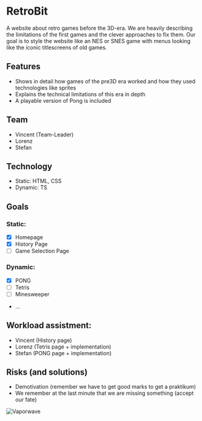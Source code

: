 # RetroBit

A website about retro games before the 3D-era.
We are heavily describing the limitations of the first games and the clever approaches to fix them. Our goal is to style the website like an NES or SNES game with menus looking like the iconic titlescreens of old games.

## Features
- Shows in detail how games of the pre3D era worked and how they used technologies like sprites
- Explains the technical limitations of this era in depth
- A playable version of Pong is included

## Team
- Vincent (Team-Leader)
- Lorenz
- Stefan 

## Technology
- Static: HTML, CSS
- Dynamic: TS

## Goals
### Static:
- [x] Homepage
- [x] History Page
- [ ] Game Selection Page
### Dynamic:
- [x] PONG
- [ ] Tetris
- [ ] Minesweeper
- ...

## Workload assistment:
- Vincent (History page)
- Lorenz (Tetris page + implementation)
- Stefan (PONG page + implementation)

## Risks (and solutions)
- Demotivation (remember we have to get good marks to get a praktikum)
- We remember at the last minute that we are missing something (accept our fate)

![Vaporwave](https://ak.picdn.net/shutterstock/videos/1018878754/thumb/1.jpg)
